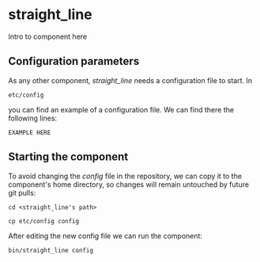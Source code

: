 # straight_line
Intro to component here


## Configuration parameters
As any other component, *straight_line* needs a configuration file to start. In
```
etc/config
```
you can find an example of a configuration file. We can find there the following lines:
```
EXAMPLE HERE
```

## Starting the component
To avoid changing the *config* file in the repository, we can copy it to the component's home directory, so changes will remain untouched by future git pulls:

```
cd <straight_line's path> 
```
```
cp etc/config config
```

After editing the new config file we can run the component:

```
bin/straight_line config
```

